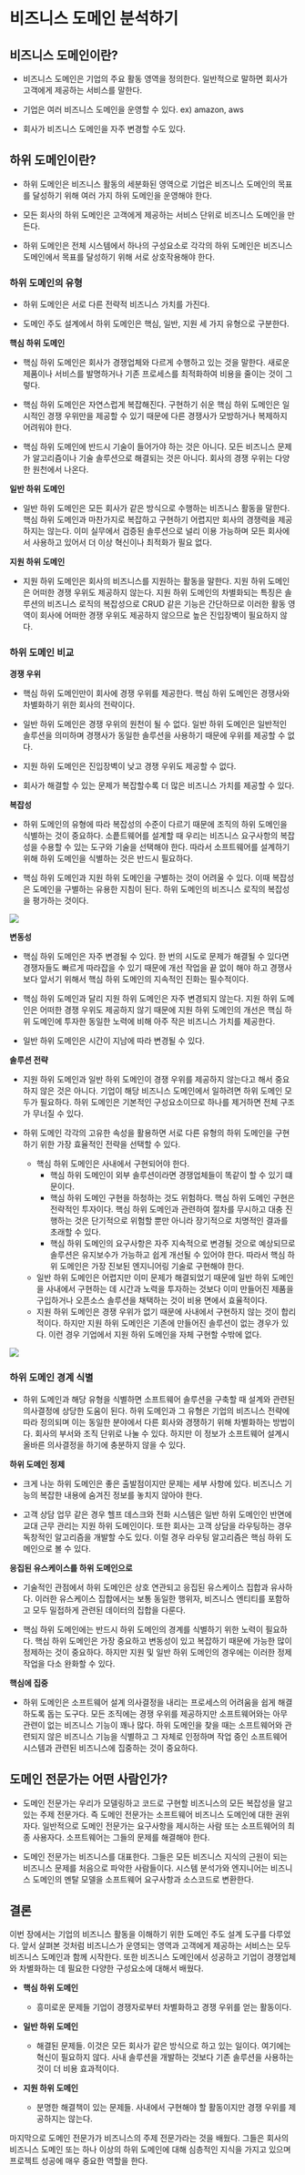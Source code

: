 # 비즈니스 도메인 분석하기

## 비즈니스 도메인이란?

- 비즈니스 도메인은 기업의 주요 활동 영역을 정의한다. 일반적으로 말하면 회사가 고객에게 제공하는 서비스를 말한다.


- 기업은 여러 비즈니스 도메인을 운영할 수 있다. ex) amazon, aws


- 회사가 비즈니스 도메인을 자주 변경할 수도 있다.

## 하위 도메인이란?

- 하위 도메인은 비즈니스 활동의 세분화된 영역으로 기업은 비즈니스 도메인의 목표를 달성하기 위해 여러 가지 하위 도메인을 운영해야 한다.


- 모든 회사의 하위 도메인은 고객에게 제공하는 서비스 단위로 비즈니스 도메인을 만든다.


- 하위 도메인은 전체 시스템에서 하나의 구성요소로 각각의 하위 도메인은 비즈니스 도메인에서 목표를 달성하기 위해 서로 상호작용해야 한다.

### 하위 도메인의 유형

- 하위 도메인은 서로 다른 전략적 비즈니스 가치를 가진다.


- 도메인 주도 설계에서 하위 도메인은 핵심, 일반, 지원 세 가지 유형으로 구분한다.

**핵심 하위 도메인**

- 핵심 하위 도메인은 회사가 경쟁업체와 다르게 수행하고 있는 것을 말한다. 새로운 제품이나 서비스를 발명하거나 기존 프로세스를 최적화하여 비용을 줄이는 것이 그렇다.


- 핵심 하위 도메인은 자연스럽게 복잡해진다. 구현하기 쉬운 핵심 하위 도메인은 일시적인 경쟁 우위만을 제공할 수 있기 때문에 다른 경쟁사가 모방하거나 복제하지 어려워야 한다.


- 핵심 하위 도메인에 반드시 기술이 들어가야 하는 것은 아니다. 모든 비즈니스 문제가 알고리즘이나 기술 솔루션으로 해결되는 것은 아니다. 회사의 경쟁 우위는 다양한 원천에서 나온다.

**일반 하위 도메인**

- 일반 하위 도메인은 모든 회사가 같은 방식으로 수행하는 비즈니스 활동을 말한다. 핵심 하위 도메인과 마찬가지로 복잡하고 구현하기 어렵지만 회사의 경쟁력을 제공하지는 않는다. 이미 실무에서 검증된 솔루션으로 널리
  이용 가능하며 모든 회사에서 사용하고 있어서 더 이상 혁신이나 최적화가 필요 없다.

**지원 하위 도메인**

- 지원 하위 도메인은 회사의 비즈니스를 지원하는 활동을 말한다. 지원 하위 도메인은 어떠한 경쟁 우위도 제공하지 않는다. 지원 하위 도메인의 차별화되는 특징은 솔루션의 비즈니스 로직의 복잡성으로 CRUD 같은
  기능은 간단하므로 이러한 활동 영역이 회사에 어떠한 경쟁 우위도 제공하지 않으므로 높은 진입장벽이 필요하지 않다.

### 하위 도메인 비교

**경쟁 우위**

- 핵심 하위 도메인만이 회사에 경쟁 우위를 제공한다. 핵심 하위 도메인은 경쟁사와 차별화하기 위한 회사의 전략이다.


- 일반 하위 도메인은 경쟁 우위의 원천이 될 수 없다. 일반 하위 도메인은 일반적인 솔루션을 의미하며 경쟁사가 동일한 솔루션을 사용하기 때문에 우위를 제공할 수 없다.


- 지원 하위 도메인은 진입장벽이 낮고 경쟁 우위도 제공할 수 없다.


- 회사가 해결할 수 있는 문제가 복잡할수록 더 많은 비즈니스 가치를 제공할 수 있다.

**복잡성**

- 하위 도메인의 유형에 따라 복잡성의 수준이 다르기 때문에 조직의 하위 도메인을 식별하는 것이 중요하다. 소픝트웨어를 설계할 때 우리는 비즈니스 요구사항의 복잡성을 수용할 수 있는 도구와 기술을 선택해야 한다.
  따라서 소프트웨어를 설계하기 위해 하위 도메인을 식별하는 것은 반드시 필요하다.


- 핵심 하위 도메인과 지원 하위 도메인을 구별하는 것이 어려울 수 있다. 이때 복잡성은 도메인을 구별하는 유용한 지침이 된다. 하위 도메인의 비즈니스 로직의 복잡성을 평가하는 것이다.

<img src=".README_images/유형별 비즈니스 로직 차별화 및 비즈니스 로직 복잡성.png">

**변동성**

- 핵심 하위 도메인은 자주 변경될 수 있다. 한 번의 시도로 문제가 해결될 수 있다면 경쟁자들도 빠르게 따라잡을 수 있기 때문에 개선 작업을 끝 없이 해야 하고 경쟁사보다 앞서기 위해서 핵심 하위 도메인의 지속적인
  진화는 필수적이다.


- 핵심 하위 도메인과 달리 지원 하위 도메인은 자주 변경되지 않는다. 지원 하위 도메인은 어떠한 경쟁 우위도 제공하지 않기 때문에 지원 하위 도메인의 개선은 핵심 하위 도메인에 투자한 동일한 노력에 비해 아주 작은
  비즈니스 가치를 제공한다.


- 일반 하위 도메인은 시간이 지남에 따라 변경될 수 있다.

**솔루션 전략**

- 지원 하위 도메인과 일반 하위 도메인이 경쟁 우위를 제공하지 않는다고 해서 중요하지 않은 것은 아니다. 기업이 해당 비즈니스 도메인에서 일하려면 하위 도메인 모두가 필요하다. 하위 도메인은 기본적인 구성요소이므로
  하나를 제거하면 전체 구조가 무너질 수 있다.


- 하위 도메인 각각의 고유한 속성을 활용하면 서로 다른 유형의 하위 도메인을 구현하기 위한 가장 효율적인 전략을 선택할 수 있다.
    - 핵심 하위 도메인은 사내에서 구현되어야 한다.
        - 핵심 하위 도메인이 외부 솔루션이라면 경쟁업체들이 똑같이 할 수 있기 떄문이다.
        - 핵심 하위 도메인 구현을 하청하는 것도 위험하다. 핵심 하위 도메인 구현은 전략적인 투자이다. 핵심 하위 도메인과 관련하여 절차를 무시하고 대충 진행하는 것은 단기적으로 위험할 뿐만 아니라
          장기적으로 치명적인 결과를 초래할 수 있다.
        - 핵심 하위 도메인의 요구사항은 자주 지속적으로 변경될 것으로 예상되므로 솔루션은 유지보수가 가능하고 쉽게 개선될 수 있어야 한다. 따라서 핵심 하위 도메인은 가장 진보된 엔지니어링 기술로 구현해야
          한다.
    - 일반 하위 도메인은 어렵지만 이미 문제가 해결되었기 때문에 일반 하위 도메인을 사내에서 구현하는 데 시간과 노력을 투자하는 것보다 이미 만들어진 제품을 구입하거나 오픈소스 솔루션을 채택하는 것이 비용
      면에서 효율적이다.
    - 지원 하위 도메인은 경쟁 우위가 없기 때문에 사내에서 구현하지 않는 것이 합리적이다. 하지만 지원 하위 도메인은 기존에 만들어진 솔루션이 없는 경우가 있다. 이런 경우 기업에서 지원 하위 도메인을 자체
      구현할 수밖에 없다.

<img src=".README_images/세 가지 하위 도메인 유형의 차이점.png"/>

### 하위 도메인 경계 식별

- 하위 도메인과 해당 유형을 식별하면 소프트웨어 솔루션을 구축할 때 설계와 관련된 의사결정에 상당한 도움이 된다. 하위 도메인과 그 유형은 기업의 비즈니스 전략에 따라 정의되며 이는 동일한 분야에서 다른 회사와
  경쟁하기 위해 차별화하는 방법이다. 회사의 부서와 조직 단위로 나눌 수 있다. 하지만 이 정보가 소프트웨어 설계시 올바른 의사결정을 하기에 충분하지 않을 수 있다.

**하위 도메인 정제**

- 크게 나눈 하위 도메인은 좋은 출발점이지만 문제는 세부 사항에 있다. 비즈니스 기능의 복잡한 내용에 숨겨진 정보를 놓치지 않아야 한다.

- 고객 상담 업무 같은 경우 헬프 데스크와 전화 시스템은 일반 하위 도메인인 반면에 교대 근무 관리는 지원 하위 도메인이다. 또한 회사는 고객 상담을 라우팅하는 경우 독창적인 알고리즘을 개발할 수도 있다. 이럴
  경우 라우팅 알고리즘은 핵심 하위 도메인으로 볼 수 있다.

**응집된 유스케이스를 하위 도메인으로**

- 기술적인 관점에서 하위 도메인은 상호 연관되고 응집된 유스케이스 집합과 유사하다. 이러한 유스케이스 집합에서는 보통 동일한 행위자, 비즈니스 엔티티를 포함하고 모두 밀접하게 관련된 데이터의 집합을 다룬다.


- 핵심 하위 도메인에는 반드시 하위 도메인의 경계를 식별하기 위한 노력이 필요하다. 핵심 하위 도메인은 가장 중요하고 변동성이 있고 복잡하기 때문에 가능한 많이 정제하는 것이 중요하다. 하지만 지원 및 일반 하위
  도메인의 경우에는 이러한 정제 작업을 다소 완화할 수 있다.

**핵심에 집중**

- 하위 도메인은 소프트웨어 설계 의사결정을 내리는 프로세스의 어려움을 쉽게 해결하도록 돕는 도구다. 모든 조직에는 경쟁 우위를 제공하지만 소프트웨어와는 아무 관련이 없는 비즈니스 기능이 꽤나 많다. 하위 도메인을
  찾을 때는 소프트웨어와 관련되지 않은 비즈니스 기능을 식별하고 그 자체로 인정하며 작업 중인 소프트웨어 시스템과 관련된 비즈니스에 집중하는 것이 중요하다.

## 도메인 전문가는 어떤 사람인가?

- 도메인 전문가는 우리가 모델링하고 코드로 구현할 비즈니스의 모든 복잡성을 알고 있는 주제 전문가다. 즉 도메인 전문가는 소프트웨어 비즈니스 도메인에 대한 권위자다. 일반적으로 도메인 전문가는 요구사항을 제시하는
  사람 또는 소프트웨어의 최종 사용자다. 소프트웨어는 그들의 문제를 해결해야 한다.


- 도메인 전문가는 비즈니스를 대표한다. 그들은 모든 비즈니스 지식의 근원이 되는 비즈니스 문제를 처음으로 파악한 사람들이다. 시스템 분석가와 엔지니어는 비즈니스 도메인의 멘탈 모델을 소프트웨어 요구사항과 소스코드로
  변환한다.

## 결론

이번 장에서는 기업의 비즈니스 활동을 이해하기 위한 도메인 주도 설계 도구를 다루었다. 앞서 살펴본 것처럼 비즈니스가 운영되는 영역과 고객에게 제공하는 서비스는 모두 비즈니스 도메인과 함께 시작한다. 또한 비즈니스
도메인에서 성공하고 기업이 경쟁업체와 차별화하는 데 필요한 다양한 구성요소에 대해서 배웠다.

- **핵심 하위 도메인**
    - 흥미로운 문제들 기업이 경쟁자로부터 차별화하고 경쟁 우위를 얻는 활동이다.


- **일반 하위 도메인**
    - 해결된 문제들. 이것은 모든 회사가 같은 방식으로 하고 있는 일이다. 여기에는 혁신이 필요하지 않다. 사내 솔루션을 개발하는 것보다 기존 솔루션을 사용하는 것이 더 비용 효과적이다.


- **지원 하위 도메인**
    - 분명한 해결책이 있는 문제들. 사내에서 구현해야 할 활동이지만 경쟁 우위를 제공하지는 않는다.

마지막으로 도메인 전문가가 비즈니스의 주제 전문가라는 것을 배웠다. 그들은 회사의 비즈니스 도메인 또는 하나 이상의 하위 도메인에 대해 심층적인 지식을 가지고 있으며 프로젝트 성공에 매우 중요한 역할을 한다.
